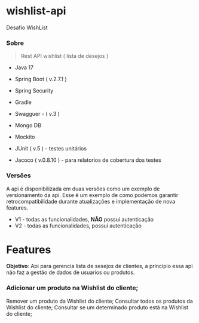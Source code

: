 # wishlist-api
Desafio WishList

### Sobre

> Rest API wishlist ( lista de desejos )

- Java 17
- Spring Boot ( v.2.7.1 )
- Spring Security
- Gradle 
- Swagguer - ( v.3 )

- Mongo DB


- Mockito
- JUnit ( v.5 )       - testes unitários
- Jacoco ( v.0.8.10 ) - para relatorios de cobertura dos testes

### Versões

A api é disponibilizada em duas versões como um exemplo de versionamento da api.
Esse é um exemplo de como podemos garantir retrocompatibilidade durante atualizações e implementação
de nova features.

- V1 - todas as funcionalidades, **NÃO** possui autenticação
- V2 - todas as funcionalidades, possui autenticação

# Features

**Objetivo**: Api para gerencia lista de sesejos de clientes, a principio essa api não faz a 
gestão de dados de usuarios ou produtos.

### Adicionar um produto na Wishlist do cliente;




Remover um produto da Wishlist do cliente;
Consultar todos os produtos da Wishlist do cliente;
Consultar se um determinado produto está na Wishlist do
cliente;